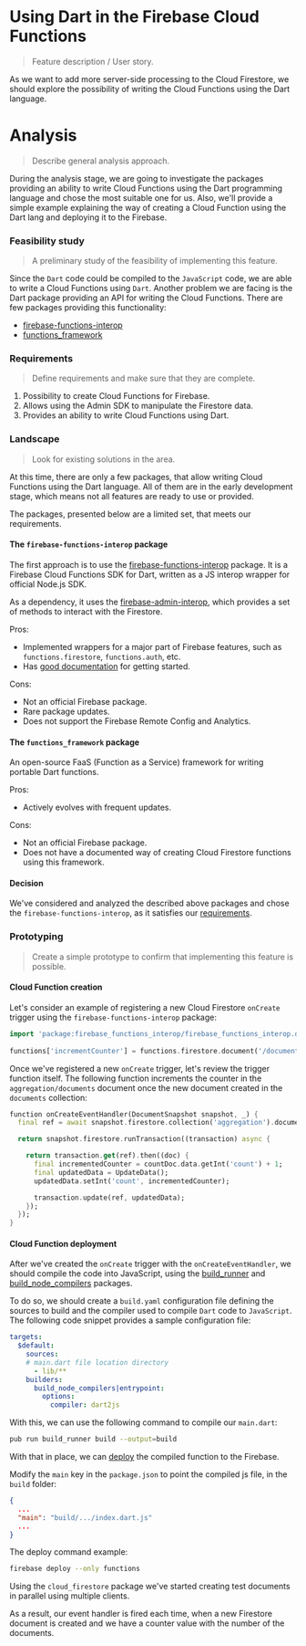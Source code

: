 # Using Dart in the Firebase Cloud Functions 

> Feature description / User story.

As we want to add more server-side processing to the Cloud Firestore, we should explore the possibility of writing the Cloud Functions using the Dart language.

# Analysis

> Describe general analysis approach.

During the analysis stage, we are going to investigate the packages providing an ability to write Cloud Functions using the Dart programming language and chose the most suitable one for us. Also, we'll provide a simple example explaining the way of creating a Cloud Function using the Dart lang and deploying it to the Firebase. 

### Feasibility study

> A preliminary study of the feasibility of implementing this feature.

Since the `Dart` code could be compiled to the `JavaScript` code, we are able to write a Cloud Functions using `Dart`. Another problem we are facing is the Dart package providing an API for writing the Cloud Functions. There are few packages providing this functionality: 

 - [firebase-functions-interop](https://pub.dev/packages/firebase_functions_interop)
 - [functions_framework](https://pub.dev/packages/functions_framework)

### Requirements

> Define requirements and make sure that they are complete.

1. Possibility to create Cloud Functions for Firebase.
2. Allows using the Admin SDK to manipulate the Firestore data.
3. Provides an ability to write Cloud Functions using Dart.

### Landscape

> Look for existing solutions in the area.

At this time, there are only a few packages, that allow writing Cloud Functions using the Dart language. All of them are in the early development stage, which means not all features are ready to use or provided.

The packages, presented below are a limited set, that meets our requirements.  

#### The `firebase-functions-interop` package

The first approach is to use the [firebase-functions-interop](https://pub.dev/packages/firebase_functions_interop) package. It is a Firebase Cloud Functions SDK for Dart, written as a JS interop wrapper for official Node.js SDK.

As a dependency, it uses the [firebase-admin-interop](https://github.com/pulyaevskiy/firebase-admin-interop), which provides a set of methods to interact with the Firestore. 

Pros:
 - Implemented wrappers for a major part of Firebase features, such as `functions.firestore`, `functions.auth`, etc.
 - Has [good documentation](https://pub.dev/documentation/firebase_functions_interop/latest) for getting started.

Cons:
 - Not an official Firebase package.
 - Rare package updates.
 - Does not support the Firebase Remote Config and Analytics.

#### The `functions_framework` package

An open-source FaaS (Function as a Service) framework for writing portable Dart functions.

Pros:
 - Actively evolves with frequent updates.

Cons:
 - Not an official Firebase package.
 - Does not have a documented way of creating Cloud Firestore functions using this framework.

#### Decision

We've considered and analyzed the described above packages and chose the `firebase-functions-interop`, as it satisfies our [requirements](#requirements).

### Prototyping

> Create a simple prototype to confirm that implementing this feature is possible.

#### Cloud Function creation

Let's consider an example of registering a new Cloud Firestore `onCreate` trigger using the `firebase-functions-interop` package: 

```dart
import 'package:firebase_functions_interop/firebase_functions_interop.dart';
    
functions['incrementCounter'] = functions.firestore.document('/documents/{documentId}').onCreate(onCreateEventHandler);
```

Once we've registered a new `onCreate` trigger, let's review the trigger function itself. The following function increments the counter in the `aggregation/documents` document once the new document created in the `documents` collection:

```dart
function onCreateEventHandler(DocumentSnapshot snapshot, _) {
  final ref = await snapshot.firestore.collection('aggregation').document('documents');

  return snapshot.firestore.runTransaction((transaction) async {

    return transaction.get(ref).then((doc) {      
      final incrementedCounter = countDoc.data.getInt('count') + 1;
      final updatedData = UpdateData();
      updatedData.setInt('count', incrementedCounter);

      transaction.update(ref, updatedData);
    });
  });
}
```

#### Cloud Function deployment
 
After we've created the `onCreate` trigger with the `onCreateEventHandler`, we should compile the code into JavaScript, using the [build_runner](https://pub.dev/packages/build_runner) and [build_node_compilers](https://pub.dev/packages/build_node_compilers) packages.

To do so, we should create a `build.yaml` configuration file defining the sources to build and the compiler used to compile `Dart` code to `JavaScript`. The following code snippet provides a sample configuration file:

```yaml
targets:
  $default:
    sources:
    # main.dart file location directory
      - lib/**
    builders:
      build_node_compilers|entrypoint:
        options:
          compiler: dart2js
```

With this, we can use the following command to compile our `main.dart`:

```bash
pub run build_runner build --output=build
```

With that in place, we can [deploy](https://firebase.google.com/docs/functions/get-started#deploy-functions-to-a-production-environment) the compiled function to the Firebase.

Modify the `main` key in the `package.json` to point the compiled js file, in the `build` folder:

```json
{
  ...
  "main": "build/.../index.dart.js"
  ...
}
```

The deploy command example:

```bash
firebase deploy --only functions
```

Using the `cloud_firestore` package we've started creating test documents in parallel using multiple clients.

As a result, our event handler is fired each time, when a new Firestore document is created and we have a counter value with the number of the documents. 
